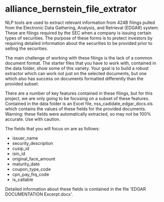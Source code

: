 # alliance_bernstein_file_extrator

NLP tools are used to extract relevant information from 424B filings pulled from the Electronic Data Gathering, Analysis, and Retrieval (EDGAR) system. These are filings required by the SEC when a company is issuing certain types of securities. The purpose of these forms is to protect investors by requiring detailed information about the securities to be provided prior to selling the securities.

The main challenge of working with these filings is the lack of a common document format. The starter files that you have to work with, contained in the data folder, show some of this variety. Your goal is to build a robust extractor which can work not just on the selected documents, but one which also has success on documents formatted differently than the provided subset.

There are a number of key features contained in these filings, but for this project, we are only going to be focusing on a subset of these features. Contained in the data folder is an Excel file, nss_cadidate_edgar_docs.xls which contains the values of these fields for the provided documents. Warning: these fields were automatically extracted, so may not be 100% accurate. Use with caution.

The fields that you will focus on are as follows:

* issuer_name
* security_description
* cusip_id
* isin_id
* original_face_amount
* maturity_date
* coupon_type_code
* cpn_pay_frq_code
* is_callable

Detailed information about these fields is contained in the file 'EDGAR DOCUMENTATION Excerpt.docx'.
